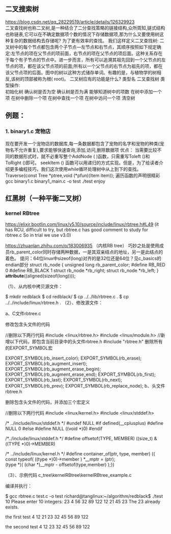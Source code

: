 ## 二叉搜索树
https://blog.csdn.net/qq_28229519/article/details/126329923  
二叉查找树也称二叉树,是一种结合了二分查找策略的链接结构,众所周知,链式结构也称链表,它可以在不确定数据项个数的情况下存储数据项,那为什么又要使用树这种复杂的数据结构去存储呢?
为了更有效率的查找。
我们这样定义二叉查找树:
二叉树中的每个节点都包含两个子节点—左节点和右节点，其顺序按照如下规定确定:左节点的项在父节点的项前面，右节点的项在父节点的项后面。这种关系存在于每个有子节点的节点中。进一步而言，所有可以追溯其祖先回到一个父节点的左节点的项，都在该父节点项的前面;所有以一个父节点的右节点为祖先的项，都在该父节点项的后面。图中的树以这种方式储存单词。有趣的是，与植物学的树相反,该树的顶部被称为根( root)。
二叉树应有的功能是什么?
类型名	二叉查找树
类型操作:	
初始化树
确认树是否为空
确认树是否为满
能够知道树中的项数
在树中添加一个项
在树中删除一个项
在树中查找一个项
在树中访问一个项
清空树

## 例题：
### 1. binary1.c   宠物店
现在要开发一个宠物店的数据库,每一条数据都包含了宠物的名字和宠物的种类(宠物名不允许重复),要求能够快速查询,添加,访问,删除数据项
优点： 当需要比较不同的数据形式时，就不必重写整个AddNode ( )函数，只需重写Toleft ()和ToRight ()即可。
seekItem () 函数可以用递归的方式实现。但是，为了给读者介绍更多编程技巧，我们这次使用while循环处理树中从上到下的查找。
Traverse(const Tree *ptree,void (*pfun)(Item item)); 遍历函数的声明很精彩
gcc binary1.c binary1_main.c -o test
./test
enjoy

## 红黑树（一种平衡二叉树）
### kernel RBtree
https://elixir.bootlin.com/linux/v5.10/source/include/linux/rbtree.h#L49 (it has RCU, difficult to try, but rbtree.c has good comment to study for rbtree.c  So in trial we use v3.0)

https://zhuanlan.zhihu.com/p/183006935 （内核RB tree）
巧妙之处是使用成员rb_parent_color同时存储两种数据，一是其双亲结点的地址，另一是此结点的着色。
提问：64位linux中sizeof(long)对齐的是32位还是64位？见c_basics的endian部分
struct rb_node
{
	unsigned long  rb_parent_color;
#define	RB_RED		0
#define	RB_BLACK	1
	struct rb_node *rb_right;
	struct rb_node *rb_left;
} __attribute__((aligned(sizeof(long))));

（1）、从内核中拷贝源文件：

$ mkdir redblack
$ cd redblack/
$ cp ../../lib/rbtree.c .
$ cp ../../include/linux/rbtree.h .
（2）、修改源文件：

a、C文件rbtree.c

修改包含头文件的代码

//删除以下两行代码
#include <linux/rbtree.h>
#include <linux/module.h>
//新增以下代码，即包含当前目录中的头文件rbtree.h
#include "rbtree.h"
删除所有的EXPORT_SYMBOL宏

EXPORT_SYMBOL(rb_insert_color);
EXPORT_SYMBOL(rb_erase);
EXPORT_SYMBOL(rb_augment_insert);
EXPORT_SYMBOL(rb_augment_erase_begin);
EXPORT_SYMBOL(rb_augment_erase_end);
EXPORT_SYMBOL(rb_first);
EXPORT_SYMBOL(rb_last);
EXPORT_SYMBOL(rb_next);
EXPORT_SYMBOL(rb_prev);
EXPORT_SYMBOL(rb_replace_node);
b、头文件rbtree.h

删除包含头文件的代码，并添加三个宏定义

//删除以下两行代码
#include <linux/kernel.h>
#include <linux/stddef.h>
 
/* ../include/linux/stddef.h */
#undef NULL
#if defined(__cplusplus)
#define NULL 0
#else
#define NULL ((void *)0)
#endif
 
/*../include/linux/stddef.h */
#define offsetof(TYPE, MEMBER) ((size_t) &((TYPE *)0)->MEMBER)
 
/* ../include/linux/kernel.h */
#define container_of(ptr, type, member) ({			\
	const typeof( ((type *)0)->member ) *__mptr = (ptr);	\
	(type *)( (char *)__mptr - offsetof(type,member) );})

（3）、示例代码
c_tree\kernelRBtree\kernelRBtree_example.c

编译并执行：

$ gcc rbtree.c test.c -o test
richard@tanglinux:~/algorithm/redblack$ ./test 10
Please enter 10 integers:
23
4
56
32
89
122
12
21
45
23
The 23 already exists.
 
the first test
4 12 21 23 32 45 56 89 122 
 
the second test
4 12 23 32 45 56 89 122

